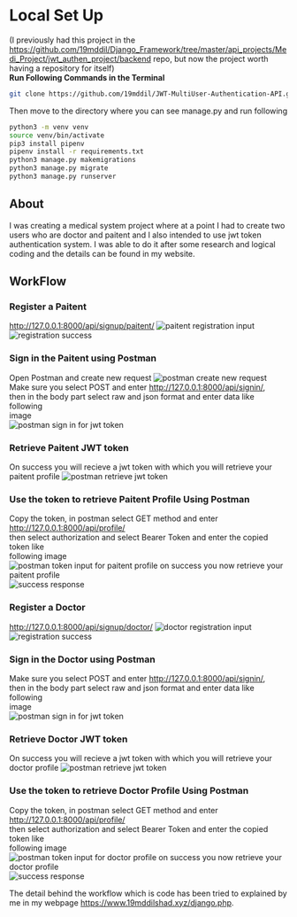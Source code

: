# Local Set Up
(I previously had this project in the <https://github.com/19mddil/Django_Framework/tree/master/api_projects/Medi_Project/jwt_authen_project/backend> repo, but now the project worth having a repository for itself)  
**Run Following Commands in the Terminal**  
```bash
git clone https://github.com/19mddil/JWT-MultiUser-Authentication-API.git
```
Then move to the directory where you can see manage.py and run following
```bash
python3 -m venv venv
source venv/bin/activate
pip3 install pipenv
pipenv install -r requirements.txt
python3 manage.py makemigrations
python3 manage.py migrate
python3 manage.py runserver
```
## About
I was creating a medical system project where at a point I had to create two users who are doctor and paitent and I also intended to use jwt token authentication system. I was able to do it after some research and logical coding and the details can be found in my website.
## WorkFlow
### Register a Paitent
<http://127.0.0.1:8000/api/signup/paitent/>
![paitent registration input](/assets/pr.png)
![registration success](/assets/prs.png)
### Sign in the Paitent using Postman
Open Postman and create new request
![postman create new request](/assets/postman_new.png)
Make sure you select POST and enter <http://127.0.0.1:8000/api/signin/>,  
then in the body part select raw and json format and enter data like following  
image  
![postman sign in for jwt token](/assets/postman_p_2.png)
### Retrieve Paitent JWT token
On success you will recieve a jwt token with which you will retrieve your paitent profile
![postman retrieve jwt token](/assets/postman_p_3.png)
### Use the token to retrieve Paitent Profile Using Postman
Copy the token, in postman select GET method and enter <http://127.0.0.1:8000/api/profile/>  
then select authorization and select Bearer Token and enter the copied token like  
following image  
![postman token input for paitent profile](/assets/postman_p_4.png)
on success you now retrieve your paitent profile  
![success response ](/assets/postman_p_5.png)
### Register a Doctor
<http://127.0.0.1:8000/api/signup/doctor/>
![doctor registration input](/assets/pd.png)
![registration success](/assets/pds.png)
### Sign in the Doctor using Postman
Make sure you select POST and enter <http://127.0.0.1:8000/api/signin/>,  
then in the body part select raw and json format and enter data like following  
image  
![postman sign in for jwt token](/assets/postman_d_2.png)
### Retrieve Doctor JWT token
On success you will recieve a jwt token with which you will retrieve your doctor profile
![postman retrieve jwt token](/assets/postman_d_3.png)
### Use the token to retrieve Doctor Profile Using Postman
Copy the token, in postman select GET method and enter <http://127.0.0.1:8000/api/profile/>  
then select authorization and select Bearer Token and enter the copied token like  
following image  
![postman token input for doctor profile](/assets/postman_d_4.png)
on success you now retrieve your doctor profile  
![success response ](/assets/postman_d_5.png)

The detail behind the workflow which is code has been tried to explained by me in my webpage <https://www.19mddilshad.xyz/django.php>.
